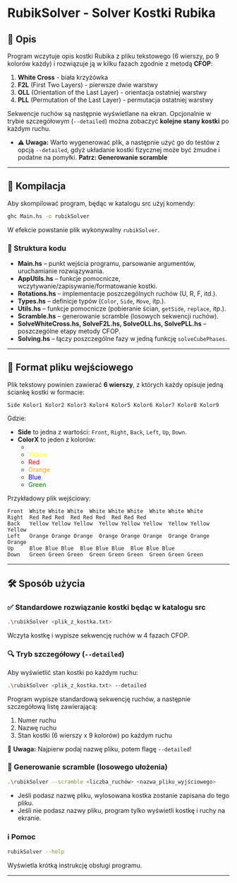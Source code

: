 # RubikSolver - Solver Kostki Rubika

## 📌 Opis

Program wczytuje opis kostki Rubika z pliku tekstowego (6 wierszy, po 9 kolorów każdy) i rozwiązuje ją w kilku fazach zgodnie z metodą **CFOP**:

1. **White Cross** - biała krzyżówka
2. **F2L** (First Two Layers) - pierwsze dwie warstwy
3. **OLL** (Orientation of the Last Layer) - orientacja ostatniej warstwy
4. **PLL** (Permutation of the Last Layer) - permutacja ostatniej warstwy

Sekwencje ruchów są następnie wyświetlane na ekran. Opcjonalnie w trybie szczegółowym (`--detailed`) można zobaczyć **kolejne stany kostki** po każdym ruchu.

- **⚠️ Uwaga:** Warto wygenerować plik, a następnie użyć go do testów z opcją `--detailed`, gdyż układanie kostki fizycznej może być żmudne i podatne na pomyłki. **Patrz: Generowanie scramble**

---

## 🔧 Kompilacja

Aby skompilować program, będąc w katalogu src użyj komendy:
```bash
ghc Main.hs -o rubikSolver
```
W efekcie powstanie plik wykonywalny `rubikSolver`.


### 📁 Struktura kodu

- **Main.hs** – punkt wejścia programu, parsowanie argumentów, uruchamianie rozwiązywania.
- **AppUtils.hs** – funkcje pomocnicze, wczytywanie/zapisywanie/formatowanie kostki.
- **Rotations.hs** – implementacje poszczególnych ruchów (U, R, F, itd.).
- **Types.hs** – definicje typów (`Color`, `Side`, `Move`, itp.).
- **Utils.hs** – funkcje pomocnicze (pobieranie ścian, `getSide`, `replace`, itp.).
- **Scramble.hs** – generowanie scramble (losowych sekwencji ruchów).
- **SolveWhiteCross.hs, SolveF2L.hs, SolveOLL.hs, SolvePLL.hs** – poszczególne etapy metody CFOP.
- **Solving.hs** – łączy poszczególne fazy w jedną funkcję `solveCubePhases`.

---

## 📄 Format pliku wejściowego

Plik tekstowy powinien zawierać **6 wierszy**, z których każdy opisuje jedną ściankę kostki w formacie:

```
Side Kolor1 Kolor2 Kolor3 Kolor4 Kolor5 Kolor6 Kolor7 Kolor8 Kolor9
```
Gdzie:
- **Side** to jedna z wartości: `Front`, `Right`, `Back`, `Left`, `Up`, `Down`.
- **ColorX** to jeden z kolorów:
  - <span style="color:white;">White</span>
  - <span style="color:yellow;">Yellow</span>
  - <span style="color:red;">Red</span>
  - <span style="color:orange;">Orange</span>
  - <span style="color:blue;">Blue</span>
  - <span style="color:green;">Green</span>


Przykładowy plik wejściowy:
```
Front  White White White  White White White  White White White
Right  Red Red Red  Red Red Red  Red Red Red
Back   Yellow Yellow Yellow  Yellow Yellow Yellow  Yellow Yellow Yellow
Left   Orange Orange Orange  Orange Orange Orange  Orange Orange Orange
Up     Blue Blue Blue  Blue Blue Blue  Blue Blue Blue
Down   Green Green Green  Green Green Green  Green Green Green
```

---

## 🛠 Sposób użycia

### ✅ Standardowe rozwiązanie kostki będąc w katalogu src

```bash
.\rubikSolver <plik_z_kostka.txt>
```
Wczyta kostkę i wypisze sekwencję ruchów w 4 fazach CFOP.

### 🔍 Tryb szczegółowy (`--detailed`)

Aby wyświetlić stan kostki po każdym ruchu:

```bash
.\rubikSolver <plik_z_kostka.txt> --detailed
```

Program wypisze standardową sekwencję ruchów, a następnie szczegółową listę zawierającą:
1. Numer ruchu
2. Nazwę ruchu
3. Stan kostki (6 wierszy x 9 kolorów) po każdym ruchu

🔹 **Uwaga:** Najpierw podaj nazwę pliku, potem flagę `--detailed`!

### 🎲 Generowanie scramble (losowego ułożenia)

```bash
.\rubikSolver --scramble <liczba_ruchów> <nazwa_pliku_wyjściowego>
```

- Jeśli podasz nazwę pliku, wylosowana kostka zostanie zapisana do tego pliku.
- Jeśli nie podasz nazwy pliku, program tylko wyświetli kostkę i ruchy na ekranie.

### ℹ️ Pomoc

```bash
rubikSolver --help
```

Wyświetla krótką instrukcję obsługi programu.

---
